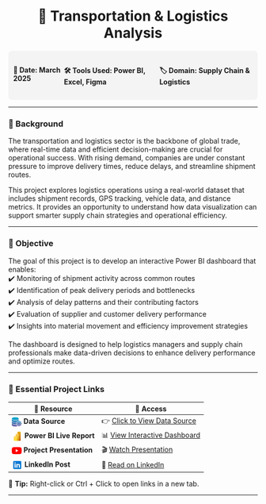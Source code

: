 <h1 align="center">🚚 Transportation & Logistics Analysis</h1>

<div style="display: flex; justify-content: space-between; padding: 10px; background-color: #f4f4f4; border-radius: 8px;">
    <h4>📅 Date: March 2025</h4>
    <h4>🛠️ Tools Used: Power BI, Excel, Figma</h4>
    <h4>🏷️ Domain: Supply Chain & Logistics</h4>
</div>

---

### 📌 Background  

The transportation and logistics sector is the backbone of global trade, where real-time data and efficient decision-making are crucial for operational success. With rising demand, companies are under constant pressure to improve delivery times, reduce delays, and streamline shipment routes.

This project explores logistics operations using a real-world dataset that includes shipment records, GPS tracking, vehicle data, and distance metrics. It provides an opportunity to understand how data visualization can support smarter supply chain strategies and operational efficiency.

---

### 🎯 Objective  

The goal of this project is to develop an interactive Power BI dashboard that enables:  
✔️ Monitoring of shipment activity across common routes  
✔️ Identification of peak delivery periods and bottlenecks  
✔️ Analysis of delay patterns and their contributing factors  
✔️ Evaluation of supplier and customer delivery performance  
✔️ Insights into material movement and efficiency improvement strategies  

The dashboard is designed to help logistics managers and supply chain professionals make data-driven decisions to enhance delivery performance and optimize routes.

---


###  📂 Essential Project Links  

| 🧭 Resource | 🔗 Access |
|------------|----------|
| <img src="https://github.com/Chakradhar-M/PBI_Images/blob/main/Portfolio_Icons/database.png?raw=true" width="20" style="vertical-align:middle;"> **Data Source** | 👉 [Click to View Data Source](https://zoomcharts.com/en/microsoft-power-bi-custom-visuals/challenges/fp20-analytics-february-2025) |
| <img src="https://github.com/Chakradhar-M/PBI_Images/blob/main/Portfolio_Icons/power-bi.png?raw=true" width="22" style="vertical-align:middle;"> **Power BI Live Report** | 📊 [View Interactive Dashboard](https://app.powerbi.com/view?r=eyJrIjoiYmVhOTZmODQtM2M2ZC00NTQxLWIyODgtOWE4MGJhMGM2NzljIiwidCI6IjQ2NTRiNmYxLTBlNDctNDU3OS1hOGExLTAyZmU5ZDk0M2M3YiIsImMiOjl9) |
| <img src="https://github.com/Chakradhar-M/PBI_Images/blob/main/Portfolio_Icons/youtube.png?raw=true" width="20" style="vertical-align:middle;"> **Project Presentation** | 🎬 [Watch Presentation](#) |
| <img src="https://github.com/Chakradhar-M/PBI_Images/blob/main/Portfolio_Icons/linkedin.png?raw=true" width="22" style="vertical-align:middle;"> **LinkedIn Post** | 🔗 [Read on LinkedIn](https://www.linkedin.com/posts/chakradhar-mantena_logisticsreportpdf-activity-7308342431433768960-3LF5?utm_source=share&utm_medium=member_desktop&rcm=ACoAAD9y4SkBuDMCUOFBEF1QAO3K3-8MrRRtZZk) |

📌 **Tip:** Right-click or Ctrl + Click to open links in a new tab.

---
